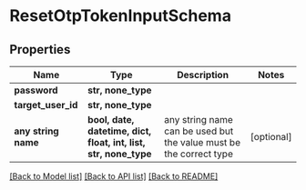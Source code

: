# ResetOtpTokenInputSchema


## Properties
Name | Type | Description | Notes
------------ | ------------- | ------------- | -------------
**password** | **str, none_type** |  | 
**target_user_id** | **str, none_type** |  | 
**any string name** | **bool, date, datetime, dict, float, int, list, str, none_type** | any string name can be used but the value must be the correct type | [optional]

[[Back to Model list]](../README.md#documentation-for-models) [[Back to API list]](../README.md#documentation-for-api-endpoints) [[Back to README]](../README.md)


